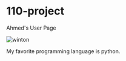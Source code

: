 
# 110-project
Ahmed's User Page

![winton](https://m.media-amazon.com/images/I/416gr5R0fdL._AC_UF894,1000_QL80_.jpg)


My favorite programming language is python.

